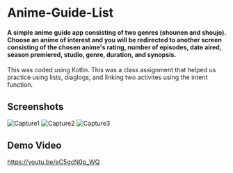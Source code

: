 # Anime-Guide-List

#### A simple anime guide app consisting of two genres (shounen and shoujo). Choose an anime of interest and you will be redirected to another screen consisting of the chosen anime's rating, number of episodes, date aired, season premiered, studio, genre, duration, and synopsis. 

This was coded using Kotlin. This was a class assignment that helped us practice using lists, diaglogs, and linking two activites using the intent function.

## Screenshots
![Capture1](https://user-images.githubusercontent.com/123933314/215930549-10dd35f2-bd6a-4178-95ae-63968f4e91b7.JPG)
![Capture2](https://user-images.githubusercontent.com/123933314/215930562-9333448a-780e-47a1-b38d-18457326a91a.JPG)
![Capture3](https://user-images.githubusercontent.com/123933314/215930571-04490f32-30a0-4f1e-b947-1b17ee6a232d.JPG)

## Demo Video
https://youtu.be/eC5gcN0p_WQ
